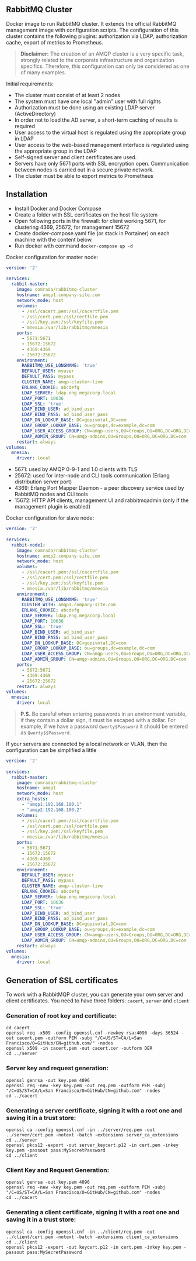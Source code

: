 ## RabbitMQ Cluster

Docker image to run RabbitMQ cluster. It extends the official RabbitMQ management image with configuration scripts.
The configuration of this cluster contains the following plugins: authorization via LDAP, authorization cache,
export of metrics to Prometheus.

> **Disclaimer:** The creation of an AMQP cluster is a very specific task, strongly related to the corporate
> infrastructure and organization specifics. Therefore, this configuration can only be considered as one of many
> examples.

Initial requirements:
- The cluster must consist of at least 2 nodes
- The system must have one local "admin" user with full rights
- Authorization must be done using an existing LDAP server (ActiveDirectory)
- In order not to load the AD server, a short-term caching of results is required
- User access to the virtual host is regulated using the appropriate group in LDAP
- User access to the web-based management interface is regulated using the appropriate group in the LDAP
- Self-signed server and client certificates are used.
- Servers have only 5671 ports with SSL encryption open. Communication between nodes is carried out in a secure private
network.
- The cluster must be able to export metrics to Prometheus

## Installation
* Install Docker and Docker Compose
* Create a folder with SSL certificates on the host file system
* Open following ports in the firewall: for client working 5671, for clustering 4369, 25672, for management 15672
* Create docker-compose.yaml file (or stack in Portainer) on each machine with the content below.
* Run docker with command `docker-compose up -d`

Docker configuration for master node:
```yaml
version: '2'
 
services:
  rabbit-master:
    image: comrada/rabbitmq-cluster
    hostname: amqp1.company-site.com
    network_mode: host
    volumes:
      - /ssl/cacert.pem:/ssl/cacertfile.pem
      - /ssl/cert.pem:/ssl/certfile.pem
      - /ssl/key.pem:/ssl/keyfile.pem
      - mnesia:/var/lib/rabbitmq/mnesia
    ports:
      - 5671:5671
      - 15672:15672
      - 4369:4369
      - 25672:25672
    environment:
      RABBITMQ_USE_LONGNAME: 'true'
      DEFAULT_USER: myuser
      DEFAULT_PASS: mypass
      CLUSTER_NAME: amqp-cluster-live
      ERLANG_COOKIE: abcdefg
      LDAP_SERVER: ldap.eng.megacorp.local
      LDAP_PORT: 10636
      LDAP_SSL: 'true'
      LDAP_BIND_USER: ad_bind_user
      LDAP_BIND_PASS: ad_bind_user_pass
      LDAP_DN_LOOKUP_BASE: DC=gopivotal,DC=com
      LDAP_GROUP_LOOKUP_BASE: ou=groups,dc=example,dc=com
      LDAP_USER_ACCESS_GROUP: CN=amqp-users,OU=Groups,OU=ORG,DC=ORG,DC=com
      LDAP_ADMIN_GROUP: CN=amqp-admins,OU=Groups,OU=ORG,DC=ORG,DC=com
    restart: always
volumes:
  mnesia:
    driver: local
```
* 5671: used by AMQP 0-9-1 and 1.0 clients with TLS
* 25672: used for inter-node and CLI tools communication (Erlang distribution server port)
* 4369: Erlang Port Mapper Daemon - a peer discovery service used by RabbitMQ nodes and CLI tools
* 15672: HTTP API clients, management UI and rabbitmqadmin (only if the management plugin is enabled)

Docker configuration for slave node:
```yaml
version: '2'
 
services:
  rabbit-node1:
    image: comrada/rabbitmq-cluster
    hostname: amqp2.company-site.com
    network_mode: host
    volumes:
      - /ssl/cacert.pem:/ssl/cacertfile.pem
      - /ssl/cert.pem:/ssl/certfile.pem
      - /ssl/key.pem:/ssl/keyfile.pem
      - mnesia:/var/lib/rabbitmq/mnesia
    environment:
      RABBITMQ_USE_LONGNAME: 'true'
      CLUSTER_WITH: amqp1.company-site.com
      ERLANG_COOKIE: abcdefg
      LDAP_SERVER: ldap.eng.megacorp.local
      LDAP_PORT: 10636
      LDAP_SSL: 'true'
      LDAP_BIND_USER: ad_bind_user
      LDAP_BIND_PASS: ad_bind_user_pass
      LDAP_DN_LOOKUP_BASE: DC=gopivotal,DC=com
      LDAP_GROUP_LOOKUP_BASE: ou=groups,dc=example,dc=com
      LDAP_USER_ACCESS_GROUP: CN=amqp-users,OU=Groups,OU=ORG,DC=ORG,DC=com
      LDAP_ADMIN_GROUP: CN=amqp-admins,OU=Groups,OU=ORG,DC=ORG,DC=com
    ports:
      - 5672:5671
      - 4369:4369
      - 25672:25672
    restart: always
volumes:
  mnesia:
    driver: local
```
> **P.S.** Be careful when entering passwords in an environment variable, if they contain a dollar sign, it must be
> escaped with a dollar. For example, if we have a password `Qwerty$Password` it should be entered as `Qwerty$$Password`.

If your servers are connected by a local network or VLAN, then the configuration can be simplified a little
```yaml
version: '2'
 
services:
  rabbit-master:
    image: comrada/rabbitmq-cluster
    hostname: amqp1
    network_mode: host
    extra_hosts:
      - "amqp1:192.168.100.1"
      - "amqp2:192.168.100.2"
    volumes:
      - /ssl/cacert.pem:/ssl/cacertfile.pem
      - /ssl/cert.pem:/ssl/certfile.pem
      - /ssl/key.pem:/ssl/keyfile.pem
      - mnesia:/var/lib/rabbitmq/mnesia
    ports:
      - 5671:5671
      - 15672:15672
      - 4369:4369
      - 25672:25672
    environment:
      DEFAULT_USER: myuser
      DEFAULT_PASS: mypass
      CLUSTER_NAME: amqp-cluster-live
      ERLANG_COOKIE: abcdefg
      LDAP_SERVER: ldap.eng.megacorp.local
      LDAP_PORT: 10636
      LDAP_SSL: 'true'
      LDAP_BIND_USER: ad_bind_user
      LDAP_BIND_PASS: ad_bind_user_pass
      LDAP_DN_LOOKUP_BASE: DC=gopivotal,DC=com
      LDAP_GROUP_LOOKUP_BASE: ou=groups,dc=example,dc=com
      LDAP_USER_ACCESS_GROUP: CN=amqp-users,OU=Groups,OU=ORG,DC=ORG,DC=com
      LDAP_ADMIN_GROUP: CN=amqp-admins,OU=Groups,OU=ORG,DC=ORG,DC=com
    restart: always
volumes:
  mnesia:
    driver: local
```

## Generation of SSL certificates
To work with a RabbitMQP cluster, you can generate your own server and client certificates. You need to have three
folders: `cacert`, `server` and `client`
### Generation of root key and certificate:
```shell script
cd cacert
openssl req -x509 -config openssl.cnf -newkey rsa:4096 -days 36524 -out cacert.pem -outform PEM -subj "/C=US/ST=CA/L=San Francisco/O=GitHub/CN=github.com/" -nodes
openssl x509 -in cacert.pem -out cacert.cer -outform DER
cd ../server
```
### Server key and request generation:
```shell script
openssl genrsa -out key.pem 4096
openssl req -new -key key.pem -out req.pem -outform PEM -subj "/C=US/ST=CA/L=San Francisco/O=GitHub/CN=github.com" -nodes
cd ../cacert
```
### Generating a server certificate, signing it with a root one and saving it in a trust store:
```shell script
openssl ca -config openssl.cnf -in ../server/req.pem -out ../server/cert.pem -notext -batch -extensions server_ca_extensions
cd ../server
openssl pkcs12 -export -out server_keycert.p12 -in cert.pem -inkey key.pem -passout pass:MySecretPassword
cd ../client
```
### Client Key and Request Generation:
```shell script
openssl genrsa -out key.pem 4096
openssl req -new -key key.pem -out req.pem -outform PEM -subj "/C=US/ST=CA/L=San Francisco/O=GitHub/CN=github.com" -nodes
cd ../cacert
```
### Generating a client certificate, signing it with a root one and saving it in a trust store:
```shell script
openssl ca -config openssl.cnf -in ../client/req.pem -out ../client/cert.pem -notext -batch -extensions client_ca_extensions
cd ../client
openssl pkcs12 -export -out keycert.p12 -in cert.pem -inkey key.pem -passout pass:MySecretPassword
```
